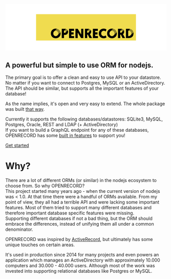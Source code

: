![OpenRecord](logo.png)

## A powerful but simple to use ORM for nodejs.  
The primary goal is to offer a clean and easy to use API to your datastore. No matter if you want to connect to Postgres, MySQL or an ActiveDirectory. The API should be similar, but supports all the important features of your database!

As the name implies, it's open and very easy to extend. The whole package was built [that way](./plugins.md#plugins).

Currently it supports the following databases/datastores: SQLite3, MySQL, Postgres, Oracle, REST and LDAP (+ ActiveDirectory)  
If you want to build a GraphQL endpoint for any of these databases, OPENRECORD has some [built in features](./graphql.md) to support you!

[Get started](./install.md)

# Why?

There are a lot of different ORMs (or similar) in the nodejs ecosystem to choose from. So why OPENRECORD?  
This project started many years ago - when the current version of nodejs was < 1.0. At that time there were a handful of ORMs available.
From my point of view, they all had a terrible API and were lacking some important features. Most of them tried to support many different databases and therefore important database specific features were missing.  
Supporting different databases if not a bad thing, but the ORM should embrace the differences, instead of unifying them all under a common denominator.

OPENRECORD was inspired by [ActiveRecord](http://guides.rubyonrails.org/active_record_basics.html), but ultimately has some unique touches on certain areas.

It's used in production since 2014 for many projects and even powers an application which manages an ActiveDirectory with approximately 10.000 computers and 30.000 - 40.000 users.
Although most of the work was invested into supporting relational databases like Postgres or MySQL.